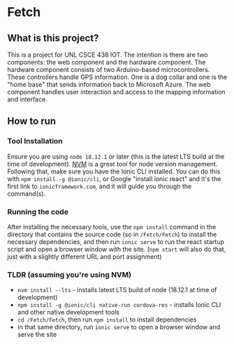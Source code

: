 # Fetch

## What is this project?
This is a project for UNL CSCE 438 IOT. The intention is there are two components: the web component and the hardware component. The hardware component consists of two Arduino-based microcontrollers. These controllers handle GPS information. One is a dog collar and one is the "home base" that sends information back to Microsoft Azure. The web component handles user interaction and access to the mapping information and interface.

## How to run
### Tool Installation
Ensure you are using `node 18.12.1` or later (this is the latest LTS build at the time of development). [NVM](https://github.com/nvm-sh/nvm) is a great tool for node version management. Following that, make sure you have the Ionic CLI installed. You can do this with `npm install -g @ionic/cli`, or Google "install ionic react" and it's the first link to `ionicframework.com`, and it will guide you through the command(s).

### Running the code
After installing the necessary tools, use the `npm install` command in the directory that contains the source code (so in `/Fetch/Fetch`) to install the necessary dependencies, and then run `ionic serve` to run the react startup script and open a browser window with the site. (`npm start` will also do that, just with a slightly different URL and port assignment)

### TLDR (assuming you're using NVM)
- `nvm install --lts` - installs latest LTS build of node (18.12.1 at time of development)
- `npm install -g @ionic/cli native-run cordova-res` - installs Ionic CLI and other native development tools
- `cd /Fetch/Fetch`, then run `npm install` to install dependencies
- in that same directory, run `ionic serve` to open a browser window and serve the site